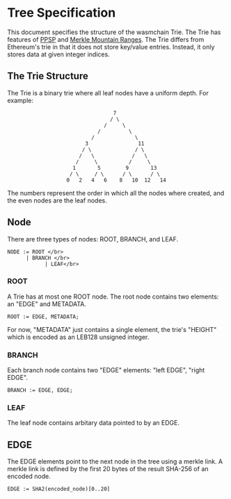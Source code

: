 # Tree Specification
This document specifies the structure of the wasmchain Trie.
The Trie has features of [PPSP](https://tools.ietf.org/html/rfc7574#section-5.1) and [Merkle Mountain Ranges](https://github.com/mimblewimble/grin/blob/master/doc/mmr.md). The Trie differs from Ethereum's trie in that it does not store key/value entries. Instead, it only stores data at given integer indices.

## The Trie Structure
The Trie is a binary trie where all leaf nodes have a uniform depth. For example:
```
                                  7
                                 / \
                               /     \
                             /         \
                           /             \
                         3                11
                        / \              / \
                       /   \            /   \
                      /     \          /     \
                     1       5        9       13
                    / \     / \      / \      / \
                   0   2   4   6    8   10  12   14

```

The numbers represent the order in which all the nodes where created, and the even nodes are the leaf nodes.

## Node
There are three types of nodes: ROOT, BRANCH, and LEAF. 

```
NODE := ROOT </br>
      | BRANCH </br>
			| LEAF</br> 
```

### ROOT
A Trie has at most one ROOT node. The root node contains two elements: an "EDGE" and METADATA.

```
ROOT := EDGE, METADATA;
```

For now, "METADATA" just contains a single element, the trie's "HEIGHT" which is encoded as an LEB128 unsigned integer.

### BRANCH
Each branch node contains two "EDGE" elements: "left EDGE", "right EDGE".

```
BRANCH := EDGE, EDGE;
```

### LEAF
The leaf node contains arbitary data pointed to by an EDGE.


## EDGE
The EDGE elements point to the next node in the tree using a merkle link.
A merkle link is defined by the first 20 bytes of the result SHA-256 of an encoded node.


```
EDGE := SHA2(encoded_node)[0..20]
```
